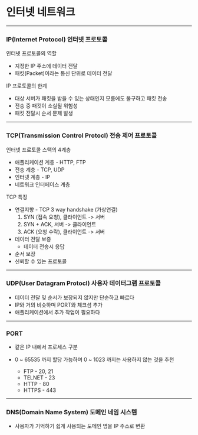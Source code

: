 # 인터넷 네트워크

---

### IP(Internet Protocol)  인터넷 프로토콜

인터넷 프로토콜의 역할

- 지정한 IP 주소에 데이터 전달
- 패킷(Packet)이라는 통신 단위로 데이터 전달

IP 프로토콜의 한계

- 대상 서버가 패킷을 받을 수 있는 상태인지 모름에도 불구하고 패킷 전송
- 전송 중 패킷이 소실될 위험성
- 패킷 전달시 순서 문제 발생

---

### TCP(Transmission Control Protocl) 전송 제어 프로토콜

인터넷 프로토콜 스택의 4계층

- 애플리케이션 계층 - HTTP, FTP
- 전송 계층 - TCP, UDP
- 인터넷 계층 - IP
- 네트워크 인터페이스 계층

TCP 특징

- 연결지향 - TCP 3 way handshake (가상연결)
  1. SYN (접속 요청), 클라이언트 -> 서버
  2. SYN + ACK, 서버 -> 클라이언트
  3. ACK (요청 수락), 클라이언트 -> 서버
- 데이터 전달 보증
  - 데이터 전송시 응답
- 순서 보장
- 신뢰할 수 있는 프로토콜

---

### UDP(User Datagram Protocl) 사용자 데이터그램 프로토콜

- 데이터 전달 및 순서가 보장되지 않지만 단순하고 빠르다
- IP와 거의 비슷하며 PORT와 체크섬 추가
- 애플리케이션에서 추가 작업이 필요하다

---

### PORT

- 같은 IP 내에서 프로세스 구분

- 0 ~ 65535 까지 할당 가능하며 0 ~ 1023 까지는 사용하지 않는 것을 추천
  - FTP - 20, 21
  - TELNET - 23
  - HTTP - 80
  - HTTPS - 443

---

### DNS(Domain Name System) 도메인 네임 시스템

- 사용자가 기억하기 쉽게 사용되는 도메인 명을 IP 주소로 변환
